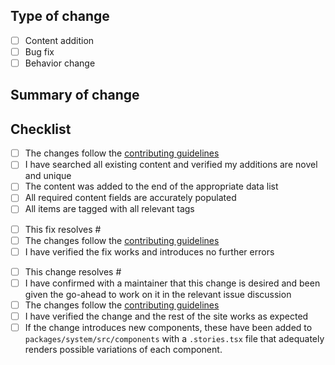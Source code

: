 ## Type of change

<!-- Add an x to the categories that apply -->

- [ ] Content addition
- [ ] Bug fix
- [ ] Behavior change

## Summary of change

<!-- Provide a brief summary of what changes this PR includes, like "added some popular React podcasts" or "fixed navigation menu getting cut off on screens narrower than 320px" -->

## Checklist

<!-- Delete as appropriate and then go through the list, adding an X to every item you have completed -->

<!-- Delete if your change is not a content addition -->

- [ ] The changes follow the
      [contributing guidelines](https://github.com/thisdot/framework.dev/blob/main/CONTRIBUTING.md)
- [ ] I have searched all existing content and verified my additions are novel
      and unique
- [ ] The content was added to the end of the appropriate data list
- [ ] All required content fields are accurately populated
- [ ] All items are tagged with all relevant tags

<!-- Delete if your change is not a bug fix -->

- [ ] This fix resolves #<!-- replace with issue number -->
- [ ] The changes follow the
      [contributing guidelines](https://github.com/thisdot/framework.dev/blob/main/CONTRIBUTING.md)
- [ ] I have verified the fix works and introduces no further errors

<!-- Delete if your change is not a behaviour change -->

- [ ] This change resolves #<!-- replace with issue number -->
- [ ] I have confirmed with a maintainer that this change is desired and been
      given the go-ahead to work on it in the relevant issue discussion
- [ ] The changes follow the
      [contributing guidelines](https://github.com/thisdot/framework.dev/blob/main/CONTRIBUTING.md)
- [ ] I have verified the change and the rest of the site works as expected
- [ ] If the change introduces new components, these have been added to
      `packages/system/src/components` with a `.stories.tsx` file that
      adequately renders possible variations of each component.
